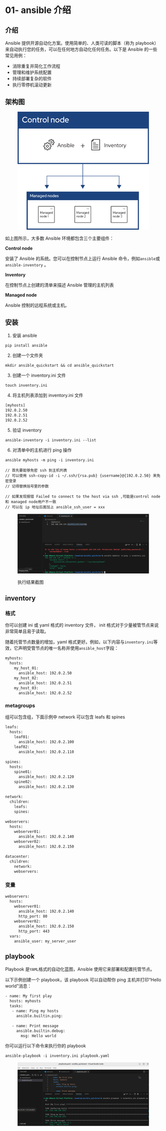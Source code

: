 # 01- ansible 介绍

## &#x20;介绍

Ansible 提供开源自动化方案。使用简单的、人类可读的脚本（称为 playbook）来自动执行您的任务，可以在任何地方自动化任何任务。以下是 Ansible 的一些常见用例：

* 消除重复并简化工作流程
* 管理和维护系统配置
* 持续部署复杂的软件
* 执行零停机滚动更新

## &#x20;架构图

<figure><img src="../../.gitbook/assets/image (36).png" alt=""><figcaption></figcaption></figure>

如上图所示，大多数 Ansible 环境都包含三个主要组件：

**Control node**

安装了 Ansible 的系统。您可以在控制节点上运行 Ansible 命令，例如`ansible`或`ansible-inventory` 。

**Inventory**&#x20;

在控制节点上创建的清单来描述 Ansible 管理的主机列表

**Managed node**

Ansible 控制的远程系统或主机。

## 安装

1. 安装 ansible

```
pip install ansible
```

2. 创建一个文件夹

```
mkdir ansible_quickstart && cd ansible_quickstart
```

3. 创建一个 inventory.ini 文件

```
touch inventory.ini
```

4. 将主机列表添加到 inventory.ini 文件

```
[myhosts]
192.0.2.50
192.0.2.51
192.0.2.52
```

5. 验证 inventory

```
ansible-inventory -i inventory.ini --list
```

6. 对清单中的主机进行 ping 操作

```
ansible myhosts -m ping -i inventory.ini

// 首先要能够免密 ssh 到主机列表
// 可以使用 ssh-copy-id -i ~/.ssh/{rsa.pub} {username}@{192.0.2.50} 来免密登录
// 记得替换括号里的参数

// 如果发现报错 Failed to connect to the host via ssh ,可能是control node 和 managed node用户不一致
// 可以在 ip 地址后面加上 ansible_ssh_user = xxx
```

<figure><img src="../../.gitbook/assets/1734680055022.png" alt=""><figcaption><p>执行结果截图</p></figcaption></figure>

## inventory&#x20;

### 格式

你可以创建 ini 或 yaml 格式的 inventory 文件， init  格式对于少量被管节点来说非常简单且易于读取。

随着托管节点数量的增加，yaml 格式更好。例如，以下内容与`inventory.ini`等效，它声明受管节点的唯一名称并使用`ansible_host`字段：

```
myhosts:
  hosts:
    my_host_01:
      ansible_host: 192.0.2.50
    my_host_02:
      ansible_host: 192.0.2.51
    my_host_03:
      ansible_host: 192.0.2.52
```

### metagroups

组可以包含组，下面示例中 network 可以包含  leafs 和 spines

```
leafs:
  hosts:
    leaf01:
      ansible_host: 192.0.2.100
    leaf02:
      ansible_host: 192.0.2.110

spines:
  hosts:
    spine01:
      ansible_host: 192.0.2.120
    spine02:
      ansible_host: 192.0.2.130

network:
  children:
    leafs:
    spines:

webservers:
  hosts:
    webserver01:
      ansible_host: 192.0.2.140
    webserver02:
      ansible_host: 192.0.2.150

datacenter:
  children:
    network:
    webservers:
```

### 变量

```
webservers:
  hosts:
    webserver01:
      ansible_host: 192.0.2.140
      http_port: 80
    webserver02:
      ansible_host: 192.0.2.150
      http_port: 443
  vars:
    ansible_user: my_server_user
```

## playbook

Playbook 是`YAML`格式的自动化蓝图，Ansible 使用它来部署和配置托管节点。

以下示例创建一个 playbook，该 playbook 可以自动帮你 ping 主机并打印“Hello world”消息：

```
- name: My first play
  hosts: myhosts
  tasks:
   - name: Ping my hosts
     ansible.builtin.ping:

   - name: Print message
     ansible.builtin.debug:
       msg: Hello world
```

你可以运行以下命令来执行你的 playbook

```
ansible-playbook -i inventory.ini playbook.yaml
```

<figure><img src="../../.gitbook/assets/1734681007364.png" alt=""><figcaption></figcaption></figure>
